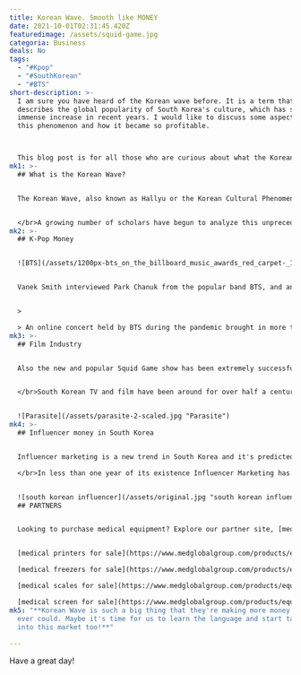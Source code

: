```yaml
---
title: Korean Wave. Smooth like MONEY
date: 2021-10-01T02:31:45.420Z
featuredimage: /assets/squid-game.jpg
categoria: Business
deals: No
tags:
  - "#Kpop"
  - "#SouthKorean"
  - "#BTS"
short-description: >-
  I am sure you have heard of the Korean wave before. It is a term that
  describes the global popularity of South Korea's culture, which has seen an
  immense increase in recent years. I would like to discuss some aspects about
  this phenomenon and how it became so profitable.



  This blog post is for all those who are curious about what the Korean wave means and why it is happening right now.
mk1: >-
  ## What is the Korean Wave? 


  The Korean Wave, also known as Hallyu or the Korean Cultural Phenomenon, may be one of the most important and influential phenomena in contemporary Asian society. The term refers to a global wave of interest in South Korea's film, television dramas, music (particularly K-pop), literature and other aspects of popular culture. 


  </br>A growing number of scholars have begun to analyze this unprecedented development from a variety perspectives such as sociology, political science and economy. However there are many different opinions on how it has come about with some claiming that it is due to the Koreans' talent for imitation while others argue that it is because their culture contains something which appeals strongly to people all over Asia and the rest of the world. </br>Take for example.. Gangnam Style, I'm pretty sure that you tried to dance like Psy at least once
mk2: >-
  ## K-Pop Money


  ![BTS](/assets/1200px-bts_on_the_billboard_music_awards_red_carpet-_1_may_2019.jpg "BTS")


  Vanek Smith interviewed Park Chanuk from the popular band BTS, and and excerpt from the interview goes as follows:


  >

  > An online concert held by BTS during the pandemic brought in more than $70 million in ticket and merchandise sales. But like Park Chanuk says, there is a major ripple effect. BTS' popularity is fueling tourism to Korea, study of the Korean language, interest in Korean movies, television, fashion and food. All told, BTS is bringing in an estimated $5 billion a year to South Korea. That's around half a percent of the country's entire economy.
mk3: >-
  ## Film Industry


  Also the new and popular Squid Game show has been extremely successful. This week at Code Con, Netflix co-CEO Ted Sarandos even revealed that Squid Game is on track to become the service’s most-viewed series ever. 


  </br>South Korean TV and film have been around for over half a century, but this last two decades in particular mark the rise of global recognition. The country won its first Academy Award at an historic 2020 ceremony when Parasite took home Best Picture award - becoming only the second Asian nation after Japan with more than one winner (Yeonmi Jinzai was also nominated). South Korea has taken center stage once again as they are responsible for setting up Netflix hit Squid Game which stars many popular faces from both K-pop music videos or commercials we've seen on our screens every day since 2018!


  ![Parasite](/assets/parasite-2-scaled.jpg "Parasite")
mk4: >-
  ## Influencer money in South Korea


  Influencer marketing is a new trend in South Korea and it's predicted to be worth $10 billion within 2 years. The influencers are getting paid well, too!

  </br>In less than one year of its existence Influencer Marketing has increased by over 3 trillion Korean Won (that’s right three zeroes!) since 2015 while forming cohesive digital advertising strategies as an established practice among companies worldwide - who knew so many people wanted their products handed off by someone else?


  ![south korean influencer](/assets/original.jpg "south korean influencer")
  ## PARTNERS


  Looking to purchase medical equipment? Explore our partner site, [medglobalgroup.com](medglobalgroup.com), for a wide range of options tailored to your needs.


  [medical printers for sale](https://www.medglobalgroup.com/products/equipment/printers)

  [medical freezers for sale](https://www.medglobalgroup.com/products/equipment/refrigerators-and-freezers)

  [medical scales for sale](https://www.medglobalgroup.com/products/equipment/scales)

  [medical screen for sale](https://www.medglobalgroup.com/products/equipment/screens)
mk5: "**Korean Wave is such a big thing that they're making more money than we
  ever could. Maybe it's time for us to learn the language and start tapping
  into this market too!**"
  
---
```

Have a great day!